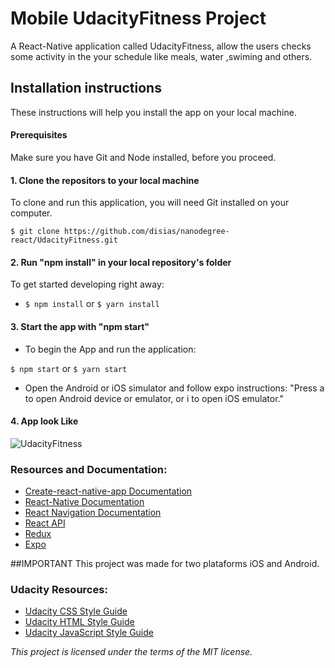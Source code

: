 # Mobile UdacityFitness Project

A React-Native application called UdacityFitness, allow the users checks some activity in the your schedule like meals, water ,swiming and others.

## Installation instructions

These instructions will help you install the app on your local machine.

#### Prerequisites

Make sure you have Git and Node installed, before you proceed.

#### 1. Clone the repositors to your local machine

To clone and run this application, you will need Git installed on your computer.

`$ git clone https://github.com/disias/nanodegree-react/UdacityFitness.git`

#### 2. Run "npm install" in your local repository's folder

To get started developing right away:

- `$ npm install` or `$ yarn install`

#### 3. Start the app with "npm start"

- To begin the App and run the application:

`$ npm start` or `$ yarn start`

- Open the Android or iOS simulator and follow expo instructions: "Press a to open Android device or emulator, or i to open iOS emulator."

#### 4. App look Like

<img src="https://github.com/disias/nanodegree-react/UdacityFitness/blob/screenshots/video_udacityfitness.gif" alt="UdacityFitness"/>

### Resources and Documentation:

- [Create-react-native-app Documentation](https://github.com/facebook/create-react-app#creating-an-app)
- [React-Native Documentation](https://facebook.github.io/react-native/)
- [React Navigation Documentation](https://reactnavigation.org/)
- [React API](https://facebook.github.io/react/docs/react-api.html)
- [Redux](https://redux.js.org/)
- [Expo](https://expo.io/)

##IMPORTANT This project was made for two plataforms iOS and Android.

### Udacity Resources:

- [Udacity CSS Style Guide](http://udacity.github.io/frontend-nanodegree-styleguide/css.html)
- [Udacity HTML Style Guide](http://udacity.github.io/frontend-nanodegree-styleguide/index.html)
- [Udacity JavaScript Style Guide](http://udacity.github.io/frontend-nanodegree-styleguide/javascript.html)

_This project is licensed under the terms of the MIT license._
